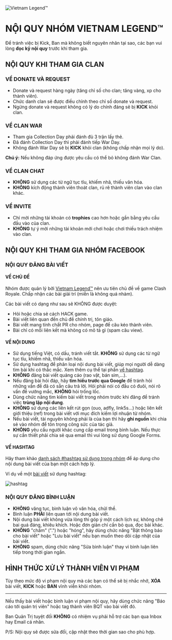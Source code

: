 ![Vietnam Legend™](https://4.bp.blogspot.com/-4A2kuH1o6-A/XAfj5Vzy2aI/AAAAAAAAAAM/QOOw7jm7xfM10Mg_ojHoYbiE0TMVe6dwgCLcBGAs/s1600/ebmzglulvst01.jpg)

# NỘI QUY NHÓM VIETNAM LEGEND™

Để tránh việc bị Kick, Ban mà không biết nguyên nhân tại sao, các bạn vui lòng **đọc kỹ nội quy** trước khi tham gia.

## NỘI QUY KHI THAM GIA CLAN

### VỀ DONATE VÀ REQUEST
- Donate và request hàng ngày (tăng chỉ số cho clan; tăng vàng, xp cho thành viên).
- Chức danh clan sẽ được điều chỉnh theo chỉ số donate và request.
- Ngừng donate và request không có lý do chính đáng sẽ bị **KICK** khỏi clan.

### VỀ CLAN WAR
- Tham gia Collection Day phải đánh đủ 3 trận lấy thẻ.
- Đã đánh Collection Day thì phải đánh tiếp War Day.
- Không đánh War Day sẽ bị **KICK** khỏi clan (không chấp nhận mọi lý do).

**Chú ý:** Nếu không đáp ứng được yêu cầu có thể bỏ không đánh War Clan.

### VỀ CLAN CHAT
- **KHÔNG** sử dụng các từ ngữ tục tĩu, khiếm nhã, thiếu văn hóa.
- **KHÔNG** kích động thành viên thoát clan, rủ rê thành viên clan vào clan khác.

### VỀ INVITE
- Chỉ mời những tài khoản có **trophies** cao hơn hoặc gần bằng yêu cầu đầu vào của clan.
- **KHÔNG** tự ý mời những tài khoản mới chơi hoặc chơi thiếu trách nhiệm vào clan.

## NỘI QUY KHI THAM GIA NHÓM FACEBOOK

### NỘI QUY ĐĂNG BÀI VIẾT

#### VỀ CHỦ ĐỀ

Nhóm được quản lý bởi [Vietnam Legend™](https://www.facebook.com/groups/vlcr2019/) nên ưu tiên chủ đề về game Clash Royale. Chấp nhận các bài giải trí (miễn là không quá nhảm).

Các bài viết có dạng như sau sẽ KHÔNG được duyệt:
- Hỏi hoặc chia sẻ cách HACK game.
- Bài viết liên quan đến chủ đề chính trị, tôn giáo.
- Bài viết mang tính chất PR cho nhóm, page để câu kéo thành viên.
- Bài chỉ có mỗi liên kết mà không có mô tả gì (spam câu view).

#### VỀ NỘI DUNG
- Sử dụng tiếng Việt, có dấu, tránh viết tắt. **KHÔNG** sử dụng các từ ngữ tục tĩu, khiếm nhã, thiếu văn hóa.
- Sử dụng hashtag để phân loại nội dung bài viết, giúp mọi người dễ dàng tìm bài khi có thắc mắc. Xem thêm cụ thể tại phần [về hashtag](hashtags.md).
- **KHÔNG** đăng bài viết quảng cáo (rao vặt, bán sim,...).
- Nếu đăng bài hỏi đáp, hãy **tìm hiểu trước qua Google** để tránh hỏi những vấn đề đã có sẵn câu trả lời. Hỏi phải nói có đầu có đuôi, nói rõ vấn đề vướng mắc, **KHÔNG** hỏi trống lốc.
- Dùng chức năng tìm kiếm bài viết trong nhóm trước khi đăng để tránh việc **trùng lặp nội dung**.
- **KHÔNG** sử dụng các liên kết rút gọn (ouo, adfly, link5s...) hoặc liên kết giới thiệu (ref) trong bài viết với mục đích kiếm lợi nhuận từ nhóm.
- Nếu bài viết, tài nguyên không phải là của bạn thì hãy **ghi nguồn** khi chia sẻ vào nhóm để tôn trọng công sức của tác giả.
- **KHÔNG** yêu cầu người khác cung cấp email trong bình luận. Nếu thực sự cần thiết phải chia sẻ qua email thì vui lòng sử dụng Google Forms.

#### VỀ HASHTAG

Hãy tham khảo [danh sách #hashtag sử dụng trong nhóm](hashtags.md) để áp dụng cho nội dung bài viết của bạn một cách hợp lý.

Ví dụ về một [bài viết](https://www.facebook.com/groups/vlcr2019/) sử dụng hashtag:

![hashtag](https://i.imgur.com/zzzqPJ1UgT.png)

### NỘI QUY ĐĂNG BÌNH LUẬN

- **KHÔNG** văng tục, bình luận vô văn hóa, chửi thề.
- Bình luận **PHẢI** liên quan tới nội dung bài viết.
- Nội dung bài viết không vừa lòng thì góp ý một cách lịch sự, không chê bai quá đáng, khiêu khích. Hoặc đơn giản chỉ cần bỏ qua, đọc bài khác.
- **KHÔNG** "chấm" (".") hoặc "hóng", hãy dùng chức năng "Bật thông báo cho bài viết" hoặc "Lưu bài viết" nếu bạn muốn theo dõi cập nhật của bài viết.
- **KHÔNG** spam, dùng chức năng "Sửa bình luận" thay vì bình luận liên tiếp trong thời gian ngắn.

## HÌNH THỨC XỬ LÝ THÀNH VIÊN VI PHẠM

Tùy theo mức độ vi phạm nội quy mà các bạn có thể sẽ bị nhắc nhở, **XÓA** bài viết, **KICK** hoặc **BAN** vĩnh viễn khỏi nhóm.

---

Nếu thấy bài viết hoặc bình luận vi phạm nội quy, hãy dùng chức năng "Báo cáo tới quản trị viên" hoặc tag thành viên BQT vào bài viết đó.

Ban Quản Trị tuyệt đối **KHÔNG** có nhiệm vụ phải hỗ trợ các bạn qua Inbox hay Email cá nhân.

P/S: Nội quy sẽ được sửa đổi, cập nhật theo thời gian sao cho phù hợp.